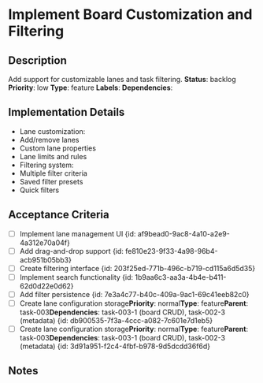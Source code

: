 #     Implement Board Customization and Filtering
## Description
Add support for customizable lanes and task filtering.
**Status**: backlog
**Priority**: low
**Type**: feature
**Labels**: 
**Dependencies**: 
## Implementation Details
- Lane customization:
- Add/remove lanes
- Custom lane properties
- Lane limits and rules
- Filtering system:
- Multiple filter criteria
- Saved filter presets
- Quick filters
## Acceptance Criteria
- [ ] Implement lane management UI {id: af9bead0-9ac8-4a10-a2e9-4a312e70a04f}
- [ ] Add drag-and-drop support {id: fe810e23-9f33-4a98-96b4-acb951b05bb3}
- [ ] Create filtering interface {id: 203f25ed-771b-496c-b719-cd115a6d5d35}
- [ ] Implement search functionality {id: 1b9aa6c3-aa3a-4b4e-b411-62d0d22e0d62}
- [ ] Add filter persistence {id: 7e3a4c77-b40c-409a-9ac1-69c41eeb82c0}
- [ ] Create lane configuration storage**Priority**: normal**Type**: feature**Parent**: task-003**Dependencies**: task-003-1 (board CRUD), task-002-3 (metadata) {id: db900535-7f3a-4ccc-a082-7c601e7d1eb5}
- [ ] Create lane configuration storage**Priority**: normal**Type**: feature**Parent**: task-003**Dependencies**: task-003-1 (board CRUD), task-002-3 (metadata) {id: 3d91a951-f2c4-4fbf-b978-9d5dcdd36f6d}
## Notes
